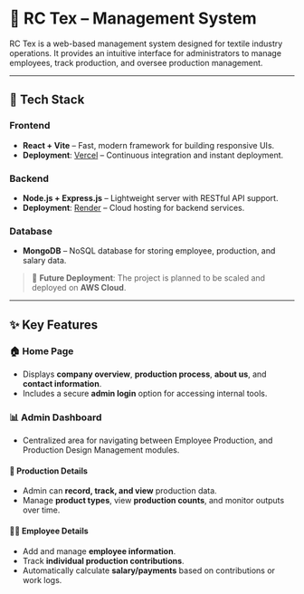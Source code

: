# 🧵 RC Tex – Management System

RC Tex is a web-based management system designed for textile industry operations. It provides an intuitive interface for administrators to manage employees, track production, and oversee production management.

---

## 🚀 Tech Stack

### Frontend
- **React + Vite** – Fast, modern framework for building responsive UIs.
- **Deployment**: [Vercel](https://vercel.com) – Continuous integration and instant deployment.

### Backend
- **Node.js + Express.js** – Lightweight server with RESTful API support.
- **Deployment**: [Render](https://render.com) – Cloud hosting for backend services.

### Database
- **MongoDB** – NoSQL database for storing employee, production, and salary data.

> 📌 **Future Deployment**: The project is planned to be scaled and deployed on **AWS Cloud**.

---

## ✨ Key Features

### 🏠 Home Page
- Displays **company overview**, **production process**, **about us**, and **contact information**.
- Includes a secure **admin login** option for accessing internal tools.

### 📊 Admin Dashboard
- Centralized area for navigating between Employee Production, and Production Design Management modules.
#### 🧵 Production Details
- Admin can **record, track, and view** production data.
- Manage **product types**, view **production counts**, and monitor outputs over time.

#### 👨‍🏭 Employee Details
- Add and manage **employee information**.
- Track **individual production contributions**.
- Automatically calculate **salary/payments** based on contributions or work logs.

